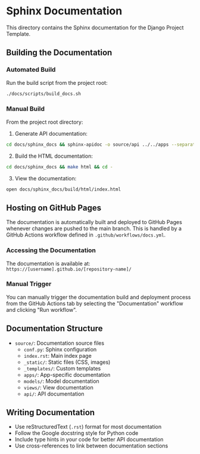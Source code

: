 # Sphinx Documentation

This directory contains the Sphinx documentation for the Django Project Template.

## Building the Documentation

### Automated Build

Run the build script from the project root:

```bash
./docs/scripts/build_docs.sh
```

### Manual Build

From the project root directory:

1. Generate API documentation:

```bash
cd docs/sphinx_docs && sphinx-apidoc -o source/api ../../apps --separate --force && cd -
```

2. Build the HTML documentation:

```bash
cd docs/sphinx_docs && make html && cd -
```

3. View the documentation:

```bash
open docs/sphinx_docs/build/html/index.html
```

## Hosting on GitHub Pages

The documentation is automatically built and deployed to GitHub Pages whenever changes are pushed to the main branch. This is handled by a GitHub Actions workflow defined in `.github/workflows/docs.yml`.

### Accessing the Documentation

The documentation is available at: `https://[username].github.io/[repository-name]/`

### Manual Trigger

You can manually trigger the documentation build and deployment process from the GitHub Actions tab by selecting the "Documentation" workflow and clicking "Run workflow".

## Documentation Structure

- `source/`: Documentation source files
  - `conf.py`: Sphinx configuration
  - `index.rst`: Main index page
  - `_static/`: Static files (CSS, images)
  - `_templates/`: Custom templates
  - `apps/`: App-specific documentation
  - `models/`: Model documentation
  - `views/`: View documentation
  - `api/`: API documentation

## Writing Documentation

- Use reStructuredText (`.rst`) format for most documentation
- Follow the Google docstring style for Python code
- Include type hints in your code for better API documentation
- Use cross-references to link between documentation sections